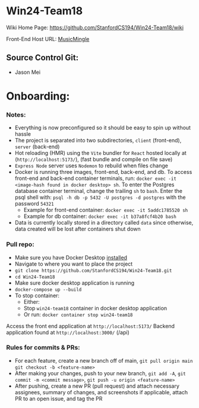 # Win24-Team18

Wiki Home Page:
https://github.com/StanfordCS194/Win24-Team18/wiki

Front-End Host URL:
[MusicMingle](https://musicmingle-cabf2.web.app)

## Source Control Git:

-   Jason Mei

# Onboarding:

### Notes:

-   Everything is now preconfigured so it should be easy to spin up without hassle
-   The project is separated into two subdirectories, `client` (front-end), `server` (back-end)
-   Hot reloading (HMR) using the `Vite` bundler for `React` hosted locally at (`http://localhost:5173/`), (fast bundle and compile on file save)
-   `Express Node` server uses `Nodemon` to rebuild when files change
-   Docker is running three images, front-end, back-end, and db. To access front-end and back-end container terminals, run: `docker exec -it <image-hash found in docker desktop> sh`. To enter the Postgres database container terminal, change the trailing `sh` to `bash`. Enter the psql shell with: `psql -h db -p 5432 -U postgres -d postgres` with the password `54321`
    -   Example for front-end container: `docker exec -it 5addc1785520 sh`
    -   Example for db container: `docker exec -it b37a8fcf4b20 bash`
-   Data is currently locally stored in a directory called `data` since otherwise, data created will be lost after containers shut down

### Pull repo:

-   Make sure you have Docker Desktop [installed](https://www.docker.com/products/docker-desktop/)
-   Navigate to where you want to place the project
-   `git clone https://github.com/StanfordCS194/Win24-Team18.git`
-   `cd Win24-Team18`
-   Make sure docker desktop application is running
-   `docker-compose up --build`
-   To stop container:
    -   Either:
    -   Stop `win24-team18` container in docker desktop application
    -   Or run: `docker container stop win24-team18`

Access the front end application at `http://localhost:5173/`
Backend application found at `http://localhost:3000/` (/api)

### Rules for commits & PRs:

-   For each feature, create a new branch off of main, `git pull origin main` `git checkout -b <feature-name>`
-   After making your changes, push to your new branch, `git add -A`, `git commit -m <commit message>`, `git push -u origin <feature-name>`
-   After pushing, create a new PR (pull request) and attach necessary assignees, summary of changes, and screenshots if applicable, attach PR to an open issue, and tag the PR
